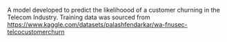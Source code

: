 A model developed to predict the likelihoood of a customer churning in the Telecom Industry.
Training data was sourced from https://www.kaggle.com/datasets/palashfendarkar/wa-fnusec-telcocustomerchurn
